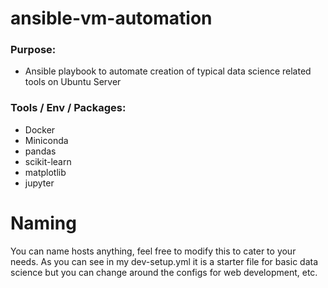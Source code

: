 # ansible-vm-automation

### Purpose:
* Ansible playbook to automate creation of typical data science related tools on Ubuntu Server

### Tools / Env / Packages:
* Docker
* Miniconda
* pandas
* scikit-learn
* matplotlib
* jupyter

# Naming
You can name hosts anything, feel free to modify this to cater to your needs. As you can see in my dev-setup.yml it is a starter file for basic data science but you can change around the configs for web development, etc.